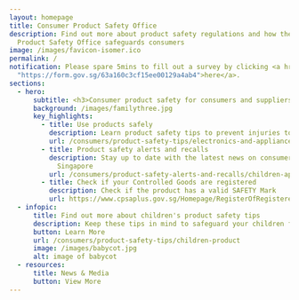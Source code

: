 ```yaml
---
layout: homepage
title: Consumer Product Safety Office
description: Find out more about product safety regulations and how the Consumer
  Product Safety Office safeguards consumers
image: /images/favicon-isomer.ico
permalink: /
notification: Please spare 5mins to fill out a survey by clicking <a href =
  "https://form.gov.sg/63a160c3cf15ee00129a4ab4">here</a>.
sections:
  - hero:
      subtitle: <h3>Consumer product safety for consumers and suppliers<h3>
      background: /images/familythree.jpg
      key_highlights:
        - title: Use products safely
          description: Learn product safety tips to prevent injuries to you and your family
          url: /consumers/product-safety-tips/electronics-and-appliances
        - title: Product safety alerts and recalls
          description: Stay up to date with the latest news on consumer product safety in
            Singapore
          url: /consumers/product-safety-alerts-and-recalls/children-apparel
        - title: Check if your Controlled Goods are registered
          description: Check if the product has a valid SAFETY Mark
          url: https://www.cpsaplus.gov.sg/Homepage/RegisterOfRegisteredControlledGoods
  - infopic:
      title: Find out more about children's product safety tips
      description: Keep these tips in mind to safeguard your children from injuries.
      button: Learn More
      url: /consumers/product-safety-tips/children-product
      image: /images/babycot.jpg
      alt: image of babycot
  - resources:
      title: News & Media
      button: View More
---
```

